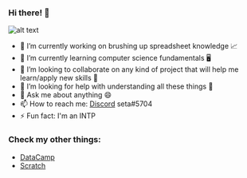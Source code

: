 ### Hi there! 👋

![alt text](https://user-images.githubusercontent.com/101081243/157005209-f9622af3-b8d1-4e69-bc6a-a2e5d518c183.gif)

- 🔭 I’m currently working on brushing up spreadsheet knowledge 📈
- 🌱 I’m currently learning computer science fundamentals 🖥️
- 👯 I’m looking to collaborate on any kind of project that will help me learn/apply new skills 🥼
- 🤔 I’m looking for help with understanding all these things 🧠
- 💬 Ask me about anything 😄
- 📫 How to reach me: [Discord](https://discord.com/) seta#5704
- ⚡ Fun fact: I'm an INTP

### Check my other things:

- [DataCamp](https://www.datacamp.com/profile/keola)
- [Scratch](https://scratch.mit.edu/users/knaka4000/)
